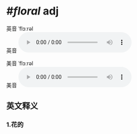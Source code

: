 # ***\#floral*** adj
英音 ˈflɔːrəl  
英音
<audio src="./media/floral1_AAC.aac" controls="controls"></audio>

美音 ˈflɔːrəl  
美音
<audio src="./media/floral2_AAC.aac" controls="controls"></audio>



  

英文释义
---
### 1.**花的**  


